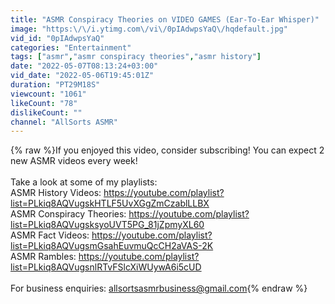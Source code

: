 ```yaml
---
title: "ASMR Conspiracy Theories on VIDEO GAMES (Ear-To-Ear Whisper)"
image: "https:\/\/i.ytimg.com\/vi\/0pIAdwpsYaQ\/hqdefault.jpg"
vid_id: "0pIAdwpsYaQ"
categories: "Entertainment"
tags: ["asmr","asmr conspiracy theories","asmr history"]
date: "2022-05-07T08:13:24+03:00"
vid_date: "2022-05-06T19:45:01Z"
duration: "PT29M18S"
viewcount: "1061"
likeCount: "78"
dislikeCount: ""
channel: "AllSorts ASMR"
---
```

{% raw %}If you enjoyed this video, consider subscribing! You can expect 2 new ASMR videos every week!<br /><br />Take a look at some of my playlists: <br />ASMR History Videos: <a rel="nofollow" target="blank" href="https://youtube.com/playlist?list=PLkiq8AQVugskHTLF5UvXGgZmCzablLLBX">https://youtube.com/playlist?list=PLkiq8AQVugskHTLF5UvXGgZmCzablLLBX</a><br />ASMR Conspiracy Theories: <a rel="nofollow" target="blank" href="https://youtube.com/playlist?list=PLkiq8AQVugsksyoUVT5PG_81jZpmyXL60">https://youtube.com/playlist?list=PLkiq8AQVugsksyoUVT5PG_81jZpmyXL60</a><br />ASMR Fact Videos: <a rel="nofollow" target="blank" href="https://youtube.com/playlist?list=PLkiq8AQVugsmGsahEuvmuQcCH2aVAS-2K">https://youtube.com/playlist?list=PLkiq8AQVugsmGsahEuvmuQcCH2aVAS-2K</a><br />ASMR Rambles: <a rel="nofollow" target="blank" href="https://youtube.com/playlist?list=PLkiq8AQVugsnlRTvFSlcXiWUywA6i5cUD">https://youtube.com/playlist?list=PLkiq8AQVugsnlRTvFSlcXiWUywA6i5cUD</a><br /><br />For business enquiries: allsortsasmrbusiness@gmail.com{% endraw %}
